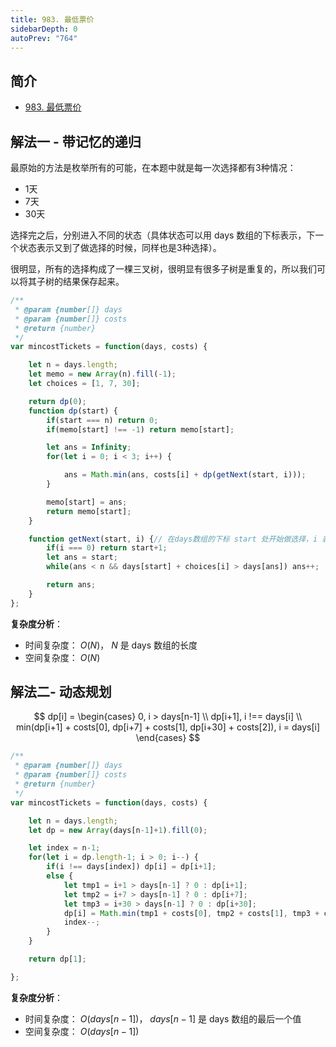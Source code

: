 ```yaml
---
title: 983. 最低票价
sidebarDepth: 0
autoPrev: "764"
---
```

## 简介
- [983. 最低票价](https://leetcode-cn.com/problems/minimum-cost-for-tickets/)

## 解法一 - 带记忆的递归
最原始的方法是枚举所有的可能，在本题中就是每一次选择都有3种情况：
- 1天
- 7天
- 30天

选择完之后，分别进入不同的状态（具体状态可以用 days 数组的下标表示，下一个状态表示又到了做选择的时候，同样也是3种选择）。

很明显，所有的选择构成了一棵三叉树，很明显有很多子树是重复的，所以我们可以将其子树的结果保存起来。


```javascript
/**
 * @param {number[]} days
 * @param {number[]} costs
 * @return {number}
 */
var mincostTickets = function(days, costs) {

    let n = days.length;
    let memo = new Array(n).fill(-1);
    let choices = [1, 7, 30];

    return dp(0);
    function dp(start) {
        if(start === n) return 0;
        if(memo[start] !== -1) return memo[start];

        let ans = Infinity;
        for(let i = 0; i < 3; i++) {

            ans = Math.min(ans, costs[i] + dp(getNext(start, i)));
        }

        memo[start] = ans;
        return memo[start];
    }

    function getNext(start, i) {// 在days数组的下标 start 处开始做选择，i 表示哪个选择
        if(i === 0) return start+1;
        let ans = start;
        while(ans < n && days[start] + choices[i] > days[ans]) ans++;

        return ans;
    }
};
```

**复杂度分析**：
- 时间复杂度： $O(N)$， $N$ 是 days 数组的长度
- 空间复杂度： $O(N)$

## 解法二- 动态规划


$$
dp[i] = 
\begin{cases}
0, i > days[n-1] \\
dp[i+1], i !== days[i] \\
min(dp[i+1] + costs[0], dp[i+7] + costs[1], dp[i+30] + costs[2]), i = days[i] 
\end{cases}
$$


```javascript
/**
 * @param {number[]} days
 * @param {number[]} costs
 * @return {number}
 */
var mincostTickets = function(days, costs) {

    let n = days.length;
    let dp = new Array(days[n-1]+1).fill(0);

    let index = n-1;
    for(let i = dp.length-1; i > 0; i--) {
        if(i !== days[index]) dp[i] = dp[i+1];
        else {
            let tmp1 = i+1 > days[n-1] ? 0 : dp[i+1];
            let tmp2 = i+7 > days[n-1] ? 0 : dp[i+7];
            let tmp3 = i+30 > days[n-1] ? 0 : dp[i+30];
            dp[i] = Math.min(tmp1 + costs[0], tmp2 + costs[1], tmp3 + costs[2]);
            index--;
        }
    }

    return dp[1];

};
```
**复杂度分析**：
- 时间复杂度： $O(days[n-1])$， $days[n-1]$ 是 days 数组的最后一个值
- 空间复杂度： $O(days[n-1])$